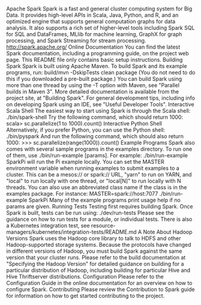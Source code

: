 Apache Spark Spark is a fast and general cluster computing system for Big Data. It provides high-level APIs in Scala, Java, Python, and R, and an optimized engine that supports general computation graphs for data analysis. It also supports a rich set of higher-level tools including Spark SQL for SQL and DataFrames, MLlib for machine learning, GraphX for graph processing, and Spark Streaming for stream processing. http://spark.apache.org/ Online Documentation You can find the latest Spark documentation, including a programming guide, on the project web page. This README file only contains basic setup instructions. Building Spark Spark is built using Apache Maven. To build Spark and its example programs, run: build/mvn -DskipTests clean package (You do not need to do this if you downloaded a pre-built package.) You can build Spark using more than one thread by using the -T option with Maven, see "Parallel builds in Maven 3". More detailed documentation is available from the project site, at "Building Spark". For general development tips, including info on developing Spark using an IDE, see "Useful Developer Tools". Interactive Scala Shell The easiest way to start using Spark is through the Scala shell: ./bin/spark-shell Try the following command, which should return 1000: scala> sc.parallelize(1 to 1000).count() Interactive Python Shell Alternatively, if you prefer Python, you can use the Python shell: ./bin/pyspark And run the following command, which should also return 1000: >>> sc.parallelize(range(1000)).count() Example Programs Spark also comes with several sample programs in the examples directory. To run one of them, use ./bin/run-example <class> [params]. For example: ./bin/run-example SparkPi will run the Pi example locally. You can set the MASTER environment variable when running examples to submit examples to a cluster. This can be a mesos:// or spark:// URL, "yarn" to run on YARN, and "local" to run locally with one thread, or "local[N]" to run locally with N threads. You can also use an abbreviated class name if the class is in the examples package. For instance: MASTER=spark://host:7077 ./bin/run-example SparkPi Many of the example programs print usage help if no params are given. Running Tests Testing first requires building Spark. Once Spark is built, tests can be run using: ./dev/run-tests Please see the guidance on how to run tests for a module, or individual tests. There is also a Kubernetes integration test, see resource-managers/kubernetes/integration-tests/README.md A Note About Hadoop Versions Spark uses the Hadoop core library to talk to HDFS and other Hadoop-supported storage systems. Because the protocols have changed in different versions of Hadoop, you must build Spark against the same version that your cluster runs. Please refer to the build documentation at "Specifying the Hadoop Version" for detailed guidance on building for a particular distribution of Hadoop, including building for particular Hive and Hive Thriftserver distributions. Configuration Please refer to the Configuration Guide in the online documentation for an overview on how to configure Spark. Contributing Please review the Contribution to Spark guide for information on how to get started contributing to the project.